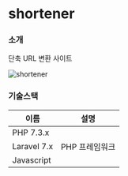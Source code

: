 # shortener
### 소개
단축 URL 변환 사이트

![shortener](https://user-images.githubusercontent.com/32323158/125200889-cb1ca500-e2a7-11eb-8db8-8760adfd9020.png)

### 기술스택
|이름|설명|
|---|---|
|PHP 7.3.x||
|Laravel 7.x|PHP 프레임워크|
|Javascript||
